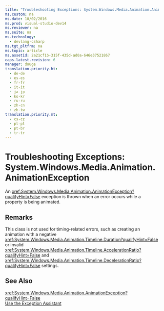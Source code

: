 ```yaml
---
title: "Troubleshooting Exceptions: System.Windows.Media.Animation.AnimationException"
ms.custom: na
ms.date: 10/02/2016
ms.prod: visual-studio-dev14
ms.reviewer: na
ms.suite: na
ms.technology: 
  - devlang-csharp
ms.tgt_pltfrm: na
ms.topic: article
ms.assetid: 2a21cf1b-315f-435d-ad0a-646e37521867
caps.latest.revision: 6
manager: douge
translation.priority.ht: 
  - de-de
  - es-es
  - fr-fr
  - it-it
  - ja-jp
  - ko-kr
  - ru-ru
  - zh-cn
  - zh-tw
translation.priority.mt: 
  - cs-cz
  - pl-pl
  - pt-br
  - tr-tr
---
```

# Troubleshooting Exceptions: System.Windows.Media.Animation.AnimationException
An <xref:System.Windows.Media.Animation.AnimationException?qualifyHint=False> exception is thrown when an error occurs while a property is being animated.  
  
## Remarks  
 This class is not used for timing-related errors, such as creating an animation with a negative <xref:System.Windows.Media.Animation.Timeline.Duration?qualifyHint=False> or invalid <xref:System.Windows.Media.Animation.Timeline.AccelerationRatio?qualifyHint=False> and <xref:System.Windows.Media.Animation.Timeline.DecelerationRatio?qualifyHint=False> settings.  
  
## See Also  
 <xref:System.Windows.Media.Animation.AnimationException?qualifyHint=False>   
 [Use the Exception Assistant](../Topic/How%20to:%20Use%20the%20Exception%20Assistant.md)